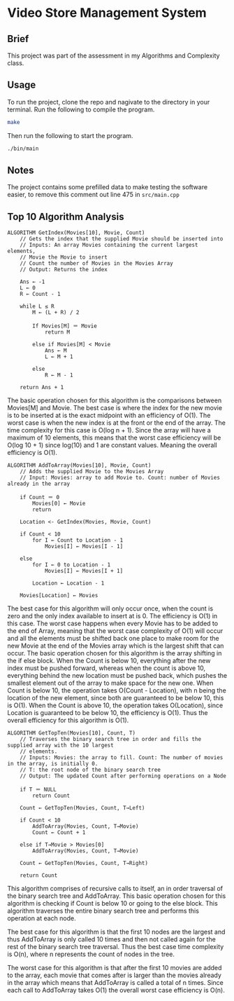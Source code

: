 # Video Store Management System

## Brief

This project was part of the assessment in my Algorithms and Complexity class.

## Usage

To run the project, clone the repo and nagivate to the directory in your terminal. Run the following to compile the program.

```bash
make
```

Then run the following to start the program.

```bash
./bin/main
```

## Notes

The project contains some prefilled data to make testing the software easier, to remove this comment out line 475 in ```src/main.cpp```

## Top 10 Algorithm Analysis 

```
ALGORITHM GetIndex(Movies[10], Movie, Count)
    // Gets the index that the supplied Movie should be inserted into
    // Inputs: An array Movies containing the current largest elements, 
    // Movie the Movie to insert
    // Count the number of Movies in the Movies Array
    // Output: Returns the index
 
    Ans ← -1 
    L ← 0
    R ← Count - 1
    
    while L ≤ R
        M ← (L + R) / 2
        
        If Movies[M] ＝ Movie
            return M
        
        else if Movies[M] < Movie
            Ans ← M
            L ← M + 1
        
        else
            R ← M - 1

    return Ans + 1
```
The basic operation chosen for this algorithm is the comparisons between Movies[M] and Movie. The best case is where the index for the new movie is to be inserted at is the exact midpoint with an efficiency of O(1). The worst case is when the new index is at the front or the end of the array. The time complexity for this case is O(log n + 1). Since the array will have a maximum of 10 elements, this means that the worst case efficiency will be O(log 10 + 1) since log(10) and 1 are constant values. Meaning the overall efficiency is O(1).
```
ALGORITHM AddToArray(Movies[10], Movie, Count)
    // Adds the supplied Movie to the Movies Array
    // Input: Movies: array to add Movie to. Count: number of Movies already in the array

    if Count ＝ 0
        Movies[0] ← Movie
        return
            
    Location <- GetIndex(Movies, Movie, Count)

    if Count < 10
        for I ← Count to Location - 1
            Movies[I] ← Movies[I - 1]

    else
        for I ← 0 to Location - 1
            Movies[I] ← Movies[I + 1]
        
        Location ← Location - 1
    
    Movies[Location] ← Movies
```
The best case for this algorithm will only occur once, when the count is zero and the only index available to insert at is 0. The efficiency is O(1) in this case. The worst case happens when every Movie has to be added to the end of Array, meaning that the worst case complexity of O(1) will occur and all the elements must be shifted back one place to make room for the new Movie at the end of the Movies array which is the largest shift that can occur. The basic operation chosen for this algorithm is the array shifting in the if else block. When the Count is below 10, everything after the new index must be pushed forward, whereas when the count is above 10, everything behind the new location must be pushed back, which pushes the smallest element out of the array to make space for the new one. When Count is below 10, the operation takes O(Count - Location), with n being the location of the new element, since both are guaranteed to be below 10, this is O(1). When the Count is above 10, the operation takes O(Location), since Location is guaranteed to be below 10, the efficiency is O(1). Thus the overall efficiency for this algorithm is O(1).
```
ALGORITHM GetTopTen(Movies[10], Count, T)
    // Traverses the binary search tree in order and fills the supplied array with the 10 largest 
    // elements. 
    // Inputs: Movies: the array to fill. Count: The number of movies in the array, is initially 0.
    // T: the root node of the binary search tree
    // Output: The updated Count after performing operations on a Node
    
    if T ＝ NULL
        return Count
    
    Count ← GetTopTen(Movies, Count, T→Left)
    
    if Count < 10
        AddToArray(Movies, Count, T→Movie)
        Count ← Count + 1
    
    else if T→Movie > Movies[0]
        AddToArray(Movies, Count, T→Movie)
    
    Count ← GetTopTen(Movies, Count, T→Right)

    return Count
```

This algorithm comprises of recursive calls to itself, an in order traversal of the binary search tree and AddToArray. This basic operation chosen for this algorithm is checking if Count is below 10 or going to the else block. This algorithm traverses the entire binary search tree and performs this operation at each node.

The best case for this algorithm is that the first 10 nodes are the largest and thus AddToArray is only called 10 times and then not called again for the rest of the binary search tree traversal. Thus the best case time complexity is O(n), where n represents the count of nodes in the tree.

The worst case for this algorithm is that after the first 10 movies are added to the array, each movie that comes after is larger than the movies already in the array which means that AddToArray is called a total of n times. Since each call to AddToArray takes O(1) the overall worst case efficiency is O(n).

